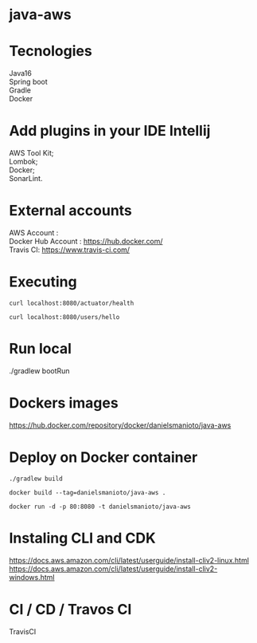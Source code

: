 # java-aws

# Tecnologies 

Java16 <br>
Spring boot <br>
Gradle <br>
Docker <br>

# Add plugins in your IDE Intellij
AWS Tool Kit; <br>
Lombok; <br>
Docker; <br>
SonarLint. <br>

# External accounts

AWS Account :   <br>
Docker Hub Account :  https://hub.docker.com/  <br>
Travis CI: https://www.travis-ci.com/ <br>

# Executing 

`curl localhost:8080/actuator/health`

`curl localhost:8080/users/hello`

# Run local

 ./gradlew bootRun
 
# Dockers images 

https://hub.docker.com/repository/docker/danielsmanioto/java-aws <br>

# Deploy on Docker container 

`./gradlew build`

`docker build --tag=danielsmanioto/java-aws .`

`docker run -d -p 80:8080 -t danielsmanioto/java-aws `

# Instaling CLI and CDK 
https://docs.aws.amazon.com/cli/latest/userguide/install-cliv2-linux.html <br>
https://docs.aws.amazon.com/cli/latest/userguide/install-cliv2-windows.html <br>


# CI / CD / Travos CI

TravisCI <br>